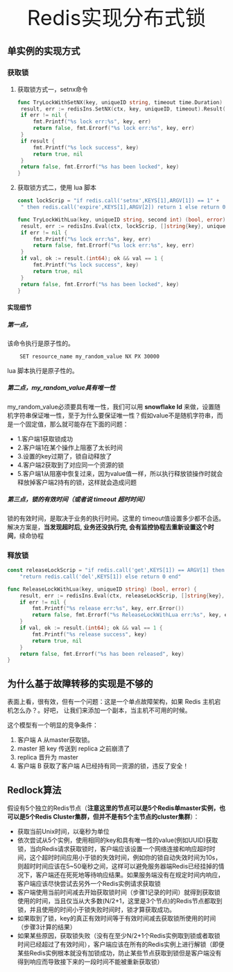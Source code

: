 <div align='center' ><font size='25'>Redis实现分布式锁</font></div>

## 单实例的实现方式

### 获取锁

1. 获取锁方式一，setnx命令

   ```go
   func TryLockWithSetNX(key, uniqueID string, timeout time.Duration) (bool, error) {
   	result, err := redisIns.SetNX(ctx, key, uniqueID, timeout).Result()
   	if err != nil {
   		fmt.Printf("%s lock err:%s", key, err)
   		return false, fmt.Errorf("%s lock err:%s", key, err)
   	}
   	if result {
   		fmt.Printf("%s lock success", key)
   		return true, nil
   	}
   	return false, fmt.Errorf("%s has been locked", key)
   }
   ```

   

2. 获取锁方式二，使用 lua 脚本

   ``` go
   const lockScrip = "if redis.call('setnx',KEYS[1],ARGV[1]) == 1" +
   	" then redis.call('expire',KEYS[1],ARGV[2]) return 1 else return 0 end"
   
   func TryLockWithLua(key, uniqueID string, second int) (bool, error) {
   	result, err := redisIns.Eval(ctx, lockScrip, []string{key}, uniqueID, second).Result()
   	if err != nil {
   		fmt.Printf("%s lock err:%s", key, err)
   		return false, fmt.Errorf("%s lock err:%s", key, err)
   	}
   	if val, ok := result.(int64); ok && val == 1 {
   		fmt.Printf("%s lock success", key)
   		return true, nil
   	}
   	return false, fmt.Errorf("%s has been locked", key)
   }
   ```

   

#### 实现细节

##### 第一点，

该命令执行是原子性的。

``` bash
    SET resource_name my_random_value NX PX 30000
```

lua 脚本执行是原子性的。

##### 第二点，my_random_value具有唯一性

my_random_value必须要具有唯一性，我们可以用 **snowflake Id** 来做，设置随机字符串保证唯一性，至于为什么要保证唯一性？假如value不是随机字符串，而是一个固定值，那么就可能存在下面的问题：

- 1.客户端1获取锁成功
- 2.客户端1在某个操作上阻塞了太长时间
- 3.设置的key过期了，锁自动释放了
- 4.客户端2获取到了对应同一个资源的锁
- 5.客户端1从阻塞中恢复过来，因为value值一样，所以执行释放锁操作时就会释放掉客户端2持有的锁，这样就会造成问题

##### 第三点，锁的有效时间（或者说 timeout 超时时间）

锁的有效时间，是取决于业务的执行时间。这里的 timeout值设置多少都不合适。解决方案是，**当发现超时后, 业务还没执行完, 会有监控协程去重新设置这个时间**，续命协程

### 释放锁
``` go
const releaseLockScrip = "if redis.call('get',KEYS[1]) == ARGV[1] then " +
	"return redis.call('del',KEYS[1]) else return 0 end"

func ReleaseLockWithLua(key, uniqueID string) (bool, error) {
	result, err := redisIns.Eval(ctx, releaseLockScrip, []string{key}, uniqueID).Result()
	if err != nil {
		fmt.Printf("%s release err:%s", key, err.Error())
		return false, fmt.Errorf("%s ReleaseLockWithLua err:%s", key, err.Error())
	}
	if val, ok := result.(int64); ok && val == 1 {
		fmt.Printf("%s release success", key)
		return true, nil
	}
	return false, fmt.Errorf("%s has been released", key)
}
```



## **为什么基于故障转移的实现是不够的**

表面上看，很有效，但有一个问题：这是一个单点故障架构，如果 Redis 主机宕机怎么办？。好吧， 让我们来添加一个副本，当主机不可用的时候。

这个模型有一个明显的竞争条件：
1. 客户端 A 从master获取锁。
2. master 把 key 传送到 replica 之前崩溃了
3. replica 晋升为 master
4. 客户端 B 获取了客户端 A已经持有同一资源的锁，违反了安全！



## Redlock算法

假设有5个独立的Redis节点（**注意这里的节点可以是5个Redis单master实例，也可以是5个Redis Cluster集群，但并不是有5个主节点的cluster集群**）：

- 获取当前Unix时间，以毫秒为单位
- 依次尝试从5个实例，使用相同的key和具有唯一性的value(例如UUID)获取锁，当向Redis请求获取锁时，客户端应该设置一个网络连接和响应超时时间，这个超时时间应用小于锁的失效时间，例如你的锁自动失效时间为10s，则超时时间应该在5~50毫秒之间，这样可以避免服务器端Redis已经挂掉的情况下，客户端还在死死地等待响应结果。如果服务端没有在规定时间内响应，客户端应该尽快尝试去另外一个Redis实例请求获取锁
- 客户端使用当前时间减去开始获取锁时间（步骤1记录的时间）就得到获取锁使用的时间，当且仅当从大多数(N/2+1，这里是3个节点)的Redis节点都取到锁，并且使用的时间小于锁失败时间时，锁才算获取成功。
- 如果取到了锁，key的真正有效时间等于有效时间减去获取锁所使用的时间（步骤3计算的结果）
- 如果某些原因，获取锁失败（没有在至少N/2+1个Redis实例取到锁或者取锁时间已经超过了有效时间），客户端应该在所有的Redis实例上进行解锁（即便某些Redis实例根本就没有加锁成功，防止某些节点获取到锁但是客户端没有得到响应而导致接下来的一段时间不能被重新获取锁）

